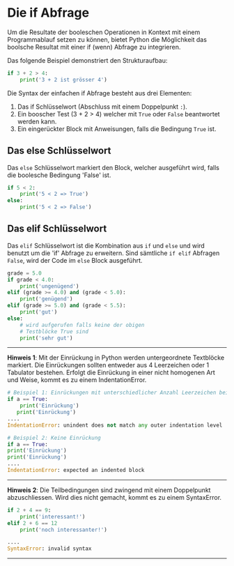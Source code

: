 # Die if Abfrage

Um die Resultate der booleschen Operationen in Kontext mit einem Programmablauf setzen zu können, bietet Python
die Möglichkeit das boolsche Resultat mit einer if (wenn) Abfrage zu integrieren.

Das folgende Beispiel demonstriert den Strukturaufbau:
```python
if 3 + 2 > 4:
    print('3 + 2 ist grösser 4')
```
Die Syntax der einfachen if Abfrage besteht aus drei Elementen:
1. Das if Schlüsselwort (Abschluss mit einem Doppelpunkt `:`).
2. Ein booscher Test (3 + 2 > 4) welcher mit `True` oder `False` beantwortet werden kann.
3. Ein eingerückter Block mit Anweisungen, falls die Bedingung `True` ist.

## Das else Schlüsselwort
Das `else` Schlüsselwort markiert den Block, welcher ausgeführt wird, falls die boolesche Bedingung
'False' ist.

```python
if 5 < 2:
    print('5 < 2 => True')
else:
    print('5 < 2 => False')
```

## Das elif Schlüsselwort
Das `elif` Schlüsselwort ist die Kombination aus `if` und `else` und wird benutzt um die 
'if' Abfrage zu erweitern. Sind sämtliche `if elif` Abfragen `False`, wird der Code im `else` Block ausgeführt.

```python
grade = 5.0
if grade < 4.0:
    print('ungenügend')
elif (grade >= 4.0) and (grade < 5.0):
    print('genügend')
elif (grade >= 5.0) and (grade < 5.5):
    print('gut')
else:
    # wird aufgerufen falls keine der obigen 
    # Testblöcke True sind
    print('sehr gut')
```

---
**Hinweis 1**: Mit der Einrückung in Python werden untergeordnete Textblöcke markiert. Die Einrückungen sollten
entweder aus 4 Leerzeichen oder 1 Tabulator bestehen. Erfolgt die Einrückung in einer nicht homogenen 
Art und Weise, kommt es zu einem IndentationError.
```python
# Beispiel 1: Einrückungen mit unterschiedlicher Anzahl Leerzeichen bei der Einrückung
if a == True:
    print('Einrückung')
   print('Einrückung')
....
IndentationError: unindent does not match any outer indentation level

# Beispiel 2: Keine Einrückung
if a == True:
print('Einrückung')
print('Einrückung')
....
IndentationError: expected an indented block
```
---
**Hinweis 2**: Die Teilbedingungen sind zwingend mit einem Doppelpunkt abzuschliessen. Wird dies nicht gemacht,
kommt es zu einem SyntaxError.
```python
if 2 + 4 == 9:
    print('interessant!')
elif 2 + 6 == 12
    print('noch interessanter!')

....
SyntaxError: invalid syntax
```
---
